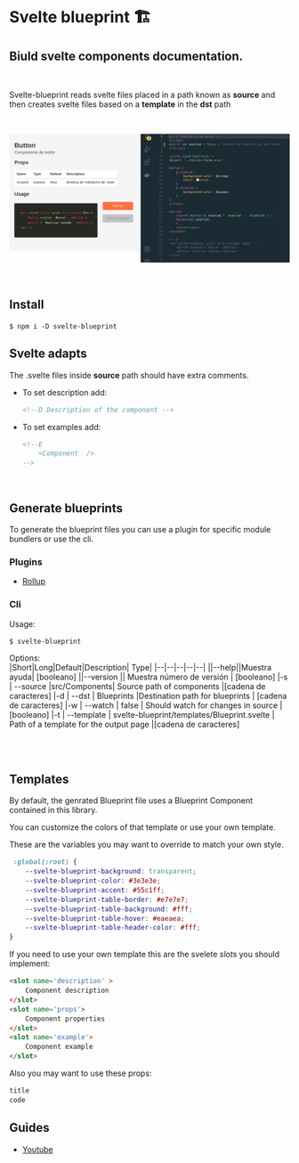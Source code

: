 # Svelte blueprint 🏗️

##  Biuld svelte components documentation.

<br/>

Svelte-blueprint reads svelte files placed in a path known as **source** and then creates svelte files based on a **template** in the **dst** path

<br/>

![example1](https://github.com/everitosan/svelte-blueprint/blob/master/ex1.png)

<br/>

Install
---
```
$ npm i -D svelte-blueprint
```

Svelte adapts
---
The .svelte files inside **source** path should have extra comments.

- To set description add:
    ```html
    <!--D Description of the component -->
    ```


- To set examples add:
    ```html
    <!--E
        <Component  />
    -->
    ```

<br/>



Generate blueprints
---
To generate the blueprint files you can use a plugin for specific module bundlers or use the cli.

### Plugins
-  [Rollup](https://www.npmjs.com/package/rollup-plugin-svelte-blueprint)


### Cli  

Usage:
```bash
$ svelte-blueprint
```
Options:  
|Short|Long|Default|Description| Type|
|--|--|--|--|--|
||--help||Muestra ayuda| [booleano]
||--version || Muestra número de versión | [booleano]
|-s | --source |src/Components| Source path of components |[cadena de caracteres]
|-d | --dst | Blueprints |Destination path for blueprints | [cadena de caracteres]
|-w | --watch | false | Should watch for changes in source |[booleano]
|-t | --template | svelte-blueprint/templates/Blueprint.svelte | Path of a template for the output page |[cadena de caracteres]  
  
<br/>
<br/>

## Templates
By default, the genrated Blueprint file uses a Blueprint Component contained in this library.

You can customize the colors of that template or use your own template.

These are the variables you may want to override to match your own style.

```css
 :global(:root) {
    --svelte-blueprint-background: transparent;
    --svelte-blueprint-color: #3e3e3e;
    --svelte-blueprint-accent: #55c1ff;
    --svelte-blueprint-table-border: #e7e7e7;
    --svelte-blueprint-table-background: #fff;
    --svelte-blueprint-table-hover: #eaeaea;
    --svelte-blueprint-table-header-color: #fff;
}
```


If you need to use your own template this are the svelete *slots* you should implement:
```html
<slot name='description' > 
    Component description
</slot>
<slot name='props'>
    Component properties
</slot>
<slot name='example'>
    Component example
</slot>
```

Also you may want to use these props:
```js
title
code
```

## Guides
- [Youtube](https://www.youtube.com/watch?v=Z-znFCs7Cuc&t=14s&ab_channel=evesan)
